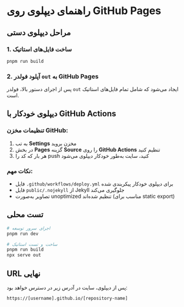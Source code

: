 # راهنمای دیپلوی روی GitHub Pages

## مراحل دیپلوی دستی

### 1. ساخت فایل‌های استاتیک
```bash
pnpm run build
```

### 2. آپلود فولدر `out` به GitHub Pages
پس از اجرای دستور بالا، فولدر `out` ایجاد می‌شود که شامل تمام فایل‌های استاتیک است.

## دیپلوی خودکار با GitHub Actions

### تنظیمات مخزن GitHub:
1. به تب **Settings** مخزن بروید
2. در بخش **Pages** گزینه **Source** را روی **GitHub Actions** تنظیم کنید
3. هر بار که کد را push کنید، سایت به‌طور خودکار دیپلوی می‌شود

### نکات مهم:
- فایل `.github/workflows/deploy.yml` برای دیپلوی خودکار پیکربندی شده
- فایل `public/.nojekyll` از Jekyll جلوگیری می‌کند
- تصاویر به‌صورت unoptimized تنظیم شده‌اند (مناسب برای static export)

## تست محلی
```bash
# اجرای سرور توسعه
pnpm run dev

# ساخت و تست استاتیک
pnpm run build
npx serve out
```

## URL نهایی
پس از دیپلوی، سایت در آدرس زیر در دسترس خواهد بود:
```
https://[username].github.io/[repository-name]
```